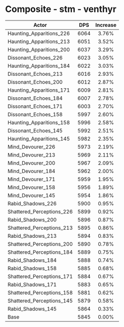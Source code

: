 # Composite - stm - venthyr
| Actor | DPS | Increase |
|---|:---:|:---:|
|Haunting_Apparitions_226|6064|3.76%|
|Haunting_Apparitions_213|6051|3.52%|
|Haunting_Apparitions_200|6037|3.29%|
|Dissonant_Echoes_226|6023|3.05%|
|Haunting_Apparitions_184|6022|3.03%|
|Dissonant_Echoes_213|6016|2.93%|
|Dissonant_Echoes_200|6012|2.87%|
|Haunting_Apparitions_171|6009|2.81%|
|Dissonant_Echoes_184|6007|2.78%|
|Dissonant_Echoes_171|6003|2.70%|
|Dissonant_Echoes_158|5997|2.60%|
|Haunting_Apparitions_158|5996|2.58%|
|Dissonant_Echoes_145|5992|2.51%|
|Haunting_Apparitions_145|5982|2.35%|
|Mind_Devourer_226|5973|2.19%|
|Mind_Devourer_213|5969|2.11%|
|Mind_Devourer_200|5967|2.09%|
|Mind_Devourer_184|5962|2.00%|
|Mind_Devourer_171|5959|1.95%|
|Mind_Devourer_158|5956|1.89%|
|Mind_Devourer_145|5954|1.86%|
|Rabid_Shadows_226|5900|0.95%|
|Shattered_Perceptions_226|5899|0.92%|
|Rabid_Shadows_200|5896|0.87%|
|Shattered_Perceptions_213|5895|0.86%|
|Rabid_Shadows_213|5894|0.83%|
|Shattered_Perceptions_200|5890|0.78%|
|Shattered_Perceptions_184|5889|0.75%|
|Rabid_Shadows_184|5888|0.74%|
|Rabid_Shadows_158|5885|0.68%|
|Shattered_Perceptions_171|5884|0.67%|
|Rabid_Shadows_171|5883|0.65%|
|Shattered_Perceptions_158|5881|0.62%|
|Shattered_Perceptions_145|5879|0.58%|
|Rabid_Shadows_145|5864|0.33%|
|Base|5845|0.00%|
